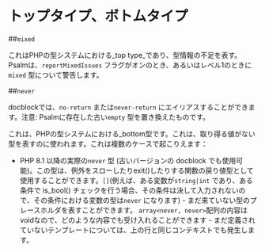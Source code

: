 
# トップタイプ、ボトムタイプ

##`mixed`

これはPHPの型システムにおける_top type_であり、型情報の不足を表す。Psalmは、`reportMixedIssues` フラグがオンのとき、あるいはレベル1のときに`mixed` 型について警告します。

##`never`

docblockでは、`no-return` または`never-return` にエイリアスすることができます。注意: Psalmに存在した古い`empty` 型を置き換えたものです。

これは、PHPの型システムにおける_bottom型です。これは、取り得る値がない型を表すのに使われます。これは複数のケースで起こりえます：

- PHP 8.1 以降の実際の`never` 型 (古いバージョンの docblock でも使用可能)。この型は、例外をスローしたりexit()したりする関数の戻り値型として使用することができます。`[]`(例えば、ある変数が`string|int` であり、ある条件で is_bool() チェックを行う場合、その条件は決して入力されないので、その条件における変数の型は`never` になります) - まだ来ていない型のプレースホルダを表すことができます。 `array<never, never>`配列の内容はvoidなので、どのような内容でも受け入れることができます - まだ定義されていないテンプレートについては、上の行と同じコンテキストでも発生します。
